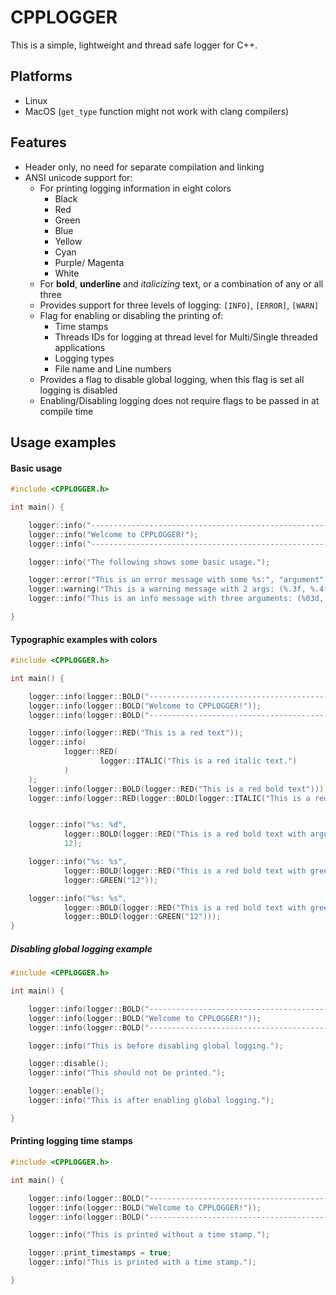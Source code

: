 # CPPLOGGER

This is a simple, lightweight and thread safe logger for C++. 


## Platforms
* Linux
* MacOS (`get_type` function might not work with clang compilers)
	
	
## Features
* Header only, no need for separate compilation and linking
* ANSI unicode support for:
	* For printing logging information in eight colors
		* Black
		* Red
		* Green
		* Blue
		* Yellow
		* Cyan
		* Purple/ Magenta
		* White
	* For **bold**, __underline__ and *italicizing* text, or a combination of any or all three
	* Provides support for three levels of logging: `[INFO]`, `[ERROR]`, `[WARN]`
	* Flag for enabling or disabling the printing of:
		* Time stamps
		* Threads IDs for logging at thread level for Multi/Single threaded applications
		* Logging types
		* File name and Line numbers
	* Provides a flag to disable global logging, when this flag is set all logging is disabled
	* Enabling/Disabling logging does not require flags to be passed in at compile time
	
	
## Usage examples
#### Basic usage
```c++
#include <CPPLOGGER.h>

int main() {

	logger::info("---------------------------------------------------------------------");
	logger::info("Welcome to CPPLOGGER!");
	logger::info("---------------------------------------------------------------------");

	logger::info("The following shows some basic usage.");

	logger::error("This is an error message with some %s:", "argument")
	logger::warning("This is a warning message with 2 args: (%.3f, %.4f)", 1.2323745, 2.5);
	logger::info("This is an info message with three arguments: (%03d, %03d, %03d)", 0, 50, 100);

}
```

#### Typographic examples with colors
```c++
#include <CPPLOGGER.h>

int main() {

	logger::info(logger::BOLD("-------------------------------------------------------------"));
	logger::info(logger::BOLD("Welcome to CPPLOGGER!"));
	logger::info(logger::BOLD("-------------------------------------------------------------"));

	logger::info(logger::RED("This is a red text"));
	logger::info(
			logger::RED(
					logger::ITALIC("This is a red italic text.")
			)
	);
	logger::info(logger::BOLD(logger::RED("This is a red bold text")));
	logger::info(logger::RED(logger::BOLD(logger::ITALIC("This is a red bold italic text"))));


	logger::info("%s: %d",
			logger::BOLD(logger::RED("This is a red bold text with argument")),
			12);

	logger::info("%s: %s",
			logger::BOLD(logger::RED("This is a red bold text with green argument")),
			logger::GREEN("12"));

	logger::info("%s: %s",
			logger::BOLD(logger::RED("This is a red bold text with green bold argument")),
			logger::BOLD(logger::GREEN("12")));
}
```

##### Disabling global logging example
```c++
#include <CPPLOGGER.h>

int main() {

	logger::info(logger::BOLD("-------------------------------------------------------------"));
	logger::info(logger::BOLD("Welcome to CPPLOGGER!"));
	logger::info(logger::BOLD("-------------------------------------------------------------"));

	logger::info("This is before disabling global logging.");

	logger::disable();
	logger::info("This should not be printed.");

	logger::enable();
	logger::info("This is after enabling global logging.");

}
```

#### Printing logging time stamps
```c++
#include <CPPLOGGER.h>

int main() {

	logger::info(logger::BOLD("-------------------------------------------------------------"));
	logger::info(logger::BOLD("Welcome to CPPLOGGER!"));
	logger::info(logger::BOLD("-------------------------------------------------------------"));

	logger::info("This is printed without a time stamp.");

	logger::print_timestamps = true;
	logger::info("This is printed with a time stamp.");

}
```